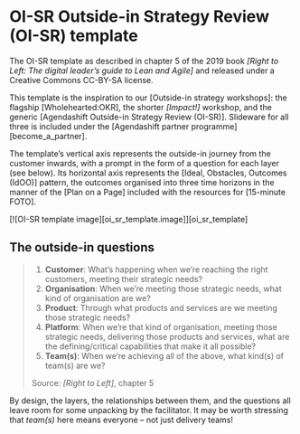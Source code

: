 # OI-SR Outside-in Strategy Review (OI-SR) template

The OI-SR template as described in chapter 5 of the 2019 book *[Right to Left: The digital leader’s guide to Lean and Agile]* and released under a Creative Commons CC-BY-SA license.

This template is the inspiration to our [Outside-in strategy workshops]: the flagship [Wholehearted:OKR], the shorter *[Impact!]* workshop, and the generic [Agendashift Outside-in Strategy Review (OI-SR)]. Slideware for all three is included under the [Agendashift partner programme][become_a_partner].

The template’s vertical axis represents the outside-in journey from the customer inwards, with a prompt in the form of a question for each layer (see below). Its horizontal axis represents the [Ideal, Obstacles, Outcomes (IdOO)] pattern, the outcomes organised into three time horizons in the manner of the [Plan on a Page] included with the resources for [15-minute FOTO].

[![OI-SR template image][oi_sr_template.image]][oi_sr_template]


## The outside-in questions

> 1.  **Customer**: What’s happening when we’re reaching the right customers, meeting their strategic needs?
> 2.  **Organisation**: When we’re meeting those strategic needs, what kind of organisation are we?
> 3.  **Product**: Through what products and services are we meeting those strategic needs?
> 4.  **Platform**: When we’re that kind of organisation, meeting those strategic needs, delivering those products and services, what are the defining/critical capabilities that make it all possible?
> 5.  **Team(s)**: When we’re achieving all of the above, what kind(s) of team(s) are we?
>
> Source: *[Right to Left]*, chapter 5

By design, the layers, the relationships between them, and the questions all leave room for some unpacking by the facilitator. It may be worth stressing that *team(s)* here means everyone – not just delivery teams!